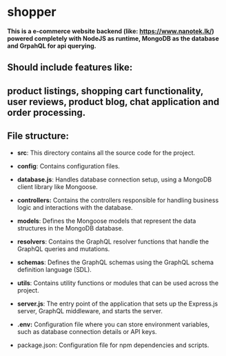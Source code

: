 
# shopper

  

**This is a e-commerce website backend (like: https://www.nanotek.lk/) powered completely with NodeJS as runtime, MongoDB as the database and GrpahQL for api querying.**

  

## **Should include features like:**

## product listings, shopping cart functionality, user reviews, product blog, chat application and order processing.

  

## File structure:

 - **src**: This directory contains all the source code for the project.
   
 -  **config**: Contains configuration files.
   
 -  **database.js**: Handles database connection setup, using a MongoDB
   client library like Mongoose.
   
  - **controllers:** Contains the controllers responsible for handling
   business logic and interactions with the database.
   
  - **models**: Defines the Mongoose models that represent the data
   structures in the MongoDB database.
   
  - **resolvers**: Contains the GraphQL resolver functions that handle the
   GraphQL queries and mutations.
   
 -  **schemas**: Defines the GraphQL schemas using the GraphQL schema
   definition language (SDL).
   
  - **utils**: Contains utility functions or modules that can be used across
   the project.
   
 -  **server.js**: The entry point of the application that sets up the
   Express.js server, GraphQL middleware, and starts the server.
   
  - **.env:** Configuration file where you can store environment variables,
   such as database connection details or API keys.
   
   - package.json: Configuration file for npm dependencies and scripts.
